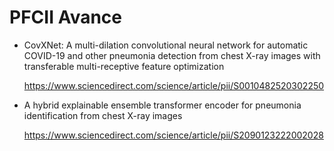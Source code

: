 # PFCII Avance

- CovXNet: A multi-dilation convolutional neural network for automatic COVID-19 and other pneumonia detection from chest X-ray images with transferable multi-receptive feature optimization

    https://www.sciencedirect.com/science/article/pii/S0010482520302250

- A hybrid explainable ensemble transformer encoder for pneumonia identification from chest X-ray images

    https://www.sciencedirect.com/science/article/pii/S2090123222002028
